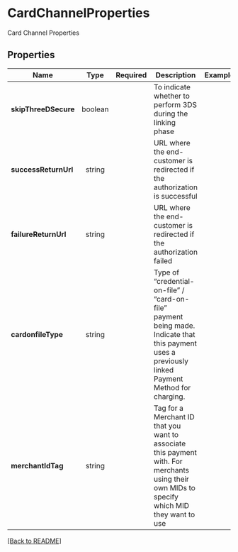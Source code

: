 # CardChannelProperties

Card Channel Properties

## Properties

| Name | Type | Required | Description | Examples |
|------------|:-------------:|:-------------:|-------------|:-------------:|
| **skipThreeDSecure** |boolean |  | To indicate whether to perform 3DS during the linking phase | | |
| **successReturnUrl** |string |  | URL where the end-customer is redirected if the authorization is successful | | |
| **failureReturnUrl** |string |  | URL where the end-customer is redirected if the authorization failed | | |
| **cardonfileType** |string |  | Type of “credential-on-file” / “card-on-file” payment being made. Indicate that this payment uses a previously linked Payment Method for charging. | | |
| **merchantIdTag** |string |  | Tag for a Merchant ID that you want to associate this payment with. For merchants using their own MIDs to specify which MID they want to use | | |



[[Back to README]](../../README.md)